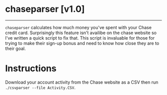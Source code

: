 # chaseparser [v1.0]
***

`chaseparser` calculates how much money you've spent with your Chase credit card. Surprisingly this feature isn't availibe on the chase website so I've written a quick script to fix that. This script is invaluable for those for trying to make their sign-up bonus and need to know how close they are to their goal.

# Instructions

Download your account activity from the Chase website as a CSV then run `./csvparser --file Activity.CSV`.
